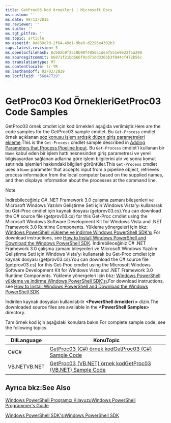 ```yaml
---
title: GetProc03 kod örnekleri | Microsoft Docs
ms.custom: ''
ms.date: 09/13/2016
ms.reviewer: ''
ms.suite: ''
ms.tgt_pltfrm: ''
ms.topic: article
ms.assetid: 8ad39c7d-2f64-49d1-9be0-d2295e4302b3
caps.latest.revision: 5
ms.openlocfilehash: 8cb02b9f2510b90f405651deaf551e9622f5a298
ms.sourcegitcommit: b6871f21bd666f9cd71dd336bb3f844cf472b56c
ms.translationtype: MT
ms.contentlocale: tr-TR
ms.lasthandoff: 02/03/2019
ms.locfileid: "56847729"
---
```

# <a name="getproc03-code-samples"></a><span data-ttu-id="6316d-102">GetProc03 Kod Örnekleri</span><span class="sxs-lookup"><span data-stu-id="6316d-102">GetProc03 Code Samples</span></span>

<span data-ttu-id="6316d-103">GetProc03 örnek cmdlet için kod örnekleri aşağıda verilmiştir.</span><span class="sxs-lookup"><span data-stu-id="6316d-103">Here are the code samples for the GetProc03 sample cmdlet.</span></span> <span data-ttu-id="6316d-104">Bu `Get-Process` cmdlet örnek açıklanan [söz konusu işlem ardışık düzen giriş parametreleri ekleme](../cmdlet/adding-parameters-that-process-pipeline-input.md).</span><span class="sxs-lookup"><span data-stu-id="6316d-104">This is the `Get-Process` cmdlet sample described in [Adding Parameters that Process Pipeline Input](../cmdlet/adding-parameters-that-process-pipeline-input.md).</span></span> <span data-ttu-id="6316d-105">Bu `Get-Process` cmdlet'i kullanan bir `Name` kabul eden bir işlem hattı nesnesinden giriş parametresi ve yerel bilgisayardan sağlanan adlarına göre işlem bilgilerini alır ve sonra komut satırında işlemleri hakkındaki bilgileri görüntüler.</span><span class="sxs-lookup"><span data-stu-id="6316d-105">This `Get-Process` cmdlet uses a `Name` parameter that accepts input from a pipeline object, retrieves process information from the local computer based on the supplied names, and then displays information about the processes at the command line.</span></span>

> [!NOTE]
> <span data-ttu-id="6316d-106">İndirebileceğiniz C# .NET Framework 3.0 çalışma zamanı bileşenleri ve Microsoft Windows Yazılım Geliştirme Seti için Windows Vista'yı kullanarak bu Get-Proc cmdlet için kaynak dosyası (getprov03.cs).</span><span class="sxs-lookup"><span data-stu-id="6316d-106">You can download the C# source file (getprov03.cs) for this Get-Proc cmdlet using the Microsoft Windows Software Development Kit for Windows Vista and .NET Framework 3.0 Runtime Components.</span></span> <span data-ttu-id="6316d-107">Yükleme yönergeleri için bkz: [Windows PowerShell yükleme ve indirme Windows PowerShell SDK'sı](/powershell/developer/installing-the-windows-powershell-sdk).</span><span class="sxs-lookup"><span data-stu-id="6316d-107">For download instructions, see [How to Install Windows PowerShell and Download the Windows PowerShell SDK](/powershell/developer/installing-the-windows-powershell-sdk).</span></span>
> <span data-ttu-id="6316d-108">İndirebileceğiniz C# .NET Framework 3.0 çalışma zamanı bileşenleri ve Microsoft Windows Yazılım Geliştirme Seti için Windows Vista'yı kullanarak bu Get-Proc cmdlet için kaynak dosyası (getprov03.cs).</span><span class="sxs-lookup"><span data-stu-id="6316d-108">You can download the C# source file (getprov03.cs) for this Get-Proc cmdlet using the Microsoft Windows Software Development Kit for Windows Vista and .NET Framework 3.0 Runtime Components.</span></span> <span data-ttu-id="6316d-109">Yükleme yönergeleri için bkz: [Windows PowerShell yükleme ve indirme Windows PowerShell SDK'sı](/powershell/developer/installing-the-windows-powershell-sdk).</span><span class="sxs-lookup"><span data-stu-id="6316d-109">For download instructions, see [How to Install Windows PowerShell and Download the Windows PowerShell SDK](/powershell/developer/installing-the-windows-powershell-sdk).</span></span>
>
> <span data-ttu-id="6316d-110">İndirilen kaynak dosyaları kullanılabilir  **\<PowerShell örnekleri >** dizin.</span><span class="sxs-lookup"><span data-stu-id="6316d-110">The downloaded source files are available in the **\<PowerShell Samples>** directory.</span></span>

<span data-ttu-id="6316d-111">Tam örnek kod için aşağıdaki konulara bakın.</span><span class="sxs-lookup"><span data-stu-id="6316d-111">For complete sample code, see the following topics.</span></span>

|<span data-ttu-id="6316d-112">Dil</span><span class="sxs-lookup"><span data-stu-id="6316d-112">Language</span></span>|<span data-ttu-id="6316d-113">Konu</span><span class="sxs-lookup"><span data-stu-id="6316d-113">Topic</span></span>|
|--------------|-----------|
|<span data-ttu-id="6316d-114">C#</span><span class="sxs-lookup"><span data-stu-id="6316d-114">C#</span></span>|[<span data-ttu-id="6316d-115">GetProc03 (C#) örnek kod</span><span class="sxs-lookup"><span data-stu-id="6316d-115">GetProc03 (C#) Sample Code</span></span>](./getproc03-csharp-sample-code.md)|
|<span data-ttu-id="6316d-116">VB.NET</span><span class="sxs-lookup"><span data-stu-id="6316d-116">VB.NET</span></span>|[<span data-ttu-id="6316d-117">GetProc03 (VB.NET) örnek kod</span><span class="sxs-lookup"><span data-stu-id="6316d-117">GetProc03 (VB.NET) Sample Code</span></span>](./getproc03-vb-net-sample-code.md)|

## <a name="see-also"></a><span data-ttu-id="6316d-118">Ayrıca bkz:</span><span class="sxs-lookup"><span data-stu-id="6316d-118">See Also</span></span>

[<span data-ttu-id="6316d-119">Windows PowerShell Programcı Kılavuzu</span><span class="sxs-lookup"><span data-stu-id="6316d-119">Windows PowerShell Programmer's Guide</span></span>](./windows-powershell-programmer-s-guide.md)

[<span data-ttu-id="6316d-120">Windows PowerShell SDK'sı</span><span class="sxs-lookup"><span data-stu-id="6316d-120">Windows PowerShell SDK</span></span>](../windows-powershell-reference.md)